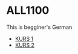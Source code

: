 # ALL1100

This is begginer's German

- [KURS 1](https://github.com/JanVillapaz/ALL1100-AUT2020/blob/master/Kurs1.md)
- [KURS 2](https://github.com/JanVillapaz/ALL1100-AUT2020/blob/master/Kurs2.md)
